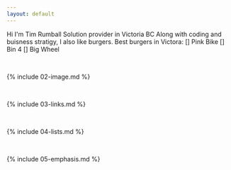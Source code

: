 ```yaml
---
layout: default
---
```

Hi I'm Tim Rumball Solution provider in Victoria BC
Along with coding and buisness stratigy, I also like burgers. 
Best burgers in Victora:
[] Pink Bike
[] Bin 4
[] Big Wheel

<br>

{% include 02-image.md %}

<br>

{% include 03-links.md %}

<br>

{% include 04-lists.md %}

<br>

{% include 05-emphasis.md %}
